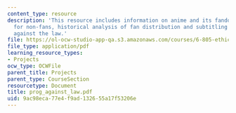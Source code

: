 ```yaml
---
content_type: resource
description: 'This resource includes information on anime and its fandom: a primer
  for non-fans, historical analysis of fan distribution and subtitling and progress
  against the law.'
file: https://ol-ocw-studio-app-qa.s3.amazonaws.com/courses/6-805-ethics-and-the-law-on-the-electronic-frontier-fall-2005/9ac98eca77e4f9ad132655a17f53206e_prog_against_law.pdf
file_type: application/pdf
learning_resource_types:
- Projects
ocw_type: OCWFile
parent_title: Projects
parent_type: CourseSection
resourcetype: Document
title: prog_against_law.pdf
uid: 9ac98eca-77e4-f9ad-1326-55a17f53206e
---
```

